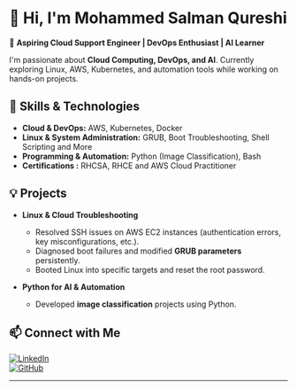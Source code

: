 # 👋 Hi, I'm Mohammed Salman Qureshi

🚀 **Aspiring Cloud Support Engineer | DevOps Enthusiast | AI Learner**  

I'm passionate about **Cloud Computing, DevOps, and AI**. Currently exploring Linux, AWS, Kubernetes, and automation tools while working on hands-on projects.

## 🔧 Skills & Technologies
- **Cloud & DevOps:** AWS, Kubernetes, Docker  
- **Linux & System Administration:** GRUB, Boot Troubleshooting, Shell Scripting and More 
- **Programming & Automation:** Python (Image Classification), Bash  
- **Certifications :** RHCSA, RHCE and AWS Cloud Practitioner

## 💡 Projects
- **Linux & Cloud Troubleshooting**
  - Resolved SSH issues on AWS EC2 instances (authentication errors, key misconfigurations, etc.).
  - Diagnosed boot failures and modified **GRUB parameters** persistently.
  - Booted Linux into specific targets and reset the root password.

- **Python for AI & Automation**
  - Developed **image classification** projects using Python.

## 📫 Connect with Me
[![LinkedIn](https://img.shields.io/badge/LinkedIn-0077B5?style=for-the-badge&logo=linkedin&logoColor=white)](https://www.linkedin.com/in/mohd-salman-qureshi-msq9/)  
[![GitHub](https://img.shields.io/badge/GitHub-181717?style=for-the-badge&logo=github&logoColor=white)](https://github.com/salmansq98)  

---


